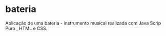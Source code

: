 # bateria
Aplicação de uma bateria - instrumento musical realizada com Java Scrip Puro , HTML e CSS.
